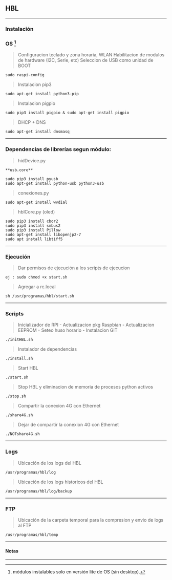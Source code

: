 ## HBL  
 
--- 

### Instalación 


### **OS** [^first]

> Configuracion teclado y zona horaria, WLAN
> Habilitacion de modulos de hardware (I2C, Serie, etc) 
> Seleccion de USB como unidad de BOOT
``` 
sudo raspi-config
```

> Instalacion pip3
``` 
sudo apt-get install python3-pip 
```

> Instalacion pigpio
``` 
sudo pip3 install pigpio & sudo apt-get install pigpio
```
 
> DHCP + DNS

``` 
sudo apt-get install dnsmasq
```

---

### Dependencias de librerías segun módulo:

> hidDevice.py

``` 
**usb.core**
  
sudo pip3 install pyusb
sudo apt-get install python-usb python3-usb

```

> conexiones.py

```
sudo apt-get install wvdial
```

> hblCore.py (oled)

```
sudo pip3 install cbor2
sudo pip3 install smbus2
sudo pip3 install Pillow 
sudo apt-get install libopenjp2-7 
sudo apt install libtiff5 
```

---

### Ejecución


> Dar permisos de ejecución a los scripts de ejecucion

```
ej : sudo chmod +x start.sh
```

> Agregar a rc.local

```
sh /usr/programas/hbl/start.sh
``` 

---

### Scripts

> Inicializador de RPI - Actualizacion pkg Raspbian - Actualizacion EEPROM - Seteo huso horario - Instalacion GIT

```
./initHBL.sh
``` 

> Instalador de dependencias

```
./install.sh
``` 

> Start HBL

```
./start.sh
``` 

> Stop HBL y eliminacion de memoria de procesos python activos

```
./stop.sh
``` 

> Compartir la conexion 4G con Ethernet

```
./share4G.sh
``` 

> Dejar de compartir la conexion 4G con Ethernet

```
./NOTshare4G.sh
``` 


---

### Logs

> Ubicación de los logs del HBL

```
/usr/programas/hbl/log
```

> Ubicación de los logs historicos del HBL

```
/usr/programas/hbl/log/backup
```

---

### FTP

> Ubicación de la carpeta temporal para la compresion y envio de logs al FTP

```
/usr/programas/hbl/temp
```


---

#### Notas

---

[^first]: módulos instalables solo en versión lite de OS (sin desktop).